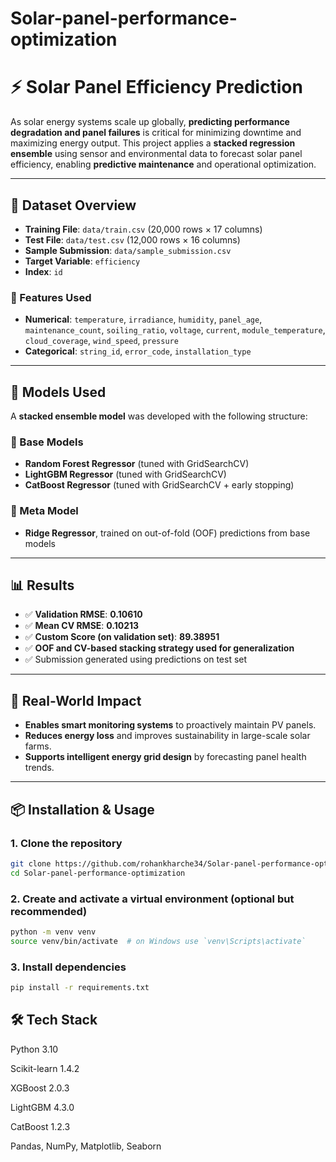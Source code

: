 # Solar-panel-performance-optimization

# ⚡ Solar Panel Efficiency Prediction

As solar energy systems scale up globally, **predicting performance degradation and panel failures** is critical for minimizing downtime and maximizing energy output. This project applies a **stacked regression ensemble** using sensor and environmental data to forecast solar panel efficiency, enabling **predictive maintenance** and operational optimization.

---

## 📁 Dataset Overview

- **Training File**: `data/train.csv` (20,000 rows × 17 columns)  
- **Test File**: `data/test.csv` (12,000 rows × 16 columns)  
- **Sample Submission**: `data/sample_submission.csv`  
- **Target Variable**: `efficiency`  
- **Index**: `id`

### 🧪 Features Used
- **Numerical**: `temperature`, `irradiance`, `humidity`, `panel_age`, `maintenance_count`, `soiling_ratio`, `voltage`, `current`, `module_temperature`, `cloud_coverage`, `wind_speed`, `pressure`
- **Categorical**: `string_id`, `error_code`, `installation_type`

---

## 🧠 Models Used

A **stacked ensemble model** was developed with the following structure:

### 🔁 Base Models
- **Random Forest Regressor** (tuned with GridSearchCV)
- **LightGBM Regressor** (tuned with GridSearchCV)
- **CatBoost Regressor** (tuned with GridSearchCV + early stopping)

### 🧠 Meta Model
- **Ridge Regressor**, trained on out-of-fold (OOF) predictions from base models

---

## 📊 Results

- ✅ **Validation RMSE**: **0.10610**
- ✅ **Mean CV RMSE**: **0.10213**
- ✅ **Custom Score (on validation set)**: **89.38951**
- ✅ **OOF and CV-based stacking strategy used for generalization**
- ✅ Submission generated using predictions on test set

---

## 🚀 Real-World Impact

- **Enables smart monitoring systems** to proactively maintain PV panels.
- **Reduces energy loss** and improves sustainability in large-scale solar farms.
- **Supports intelligent energy grid design** by forecasting panel health trends.

---

## 📦 Installation & Usage

### 1. Clone the repository
```bash
git clone https://github.com/rohankharche34/Solar-panel-performance-optimization.git
cd Solar-panel-performance-optimization
```

### 2. Create and activate a virtual environment (optional but recommended)
```bash
python -m venv venv
source venv/bin/activate  # on Windows use `venv\Scripts\activate`
```

### 3. Install dependencies
```bash
pip install -r requirements.txt
```

## 🛠 Tech Stack
Python 3.10

Scikit-learn 1.4.2

XGBoost 2.0.3

LightGBM 4.3.0

CatBoost 1.2.3

Pandas, NumPy, Matplotlib, Seaborn
